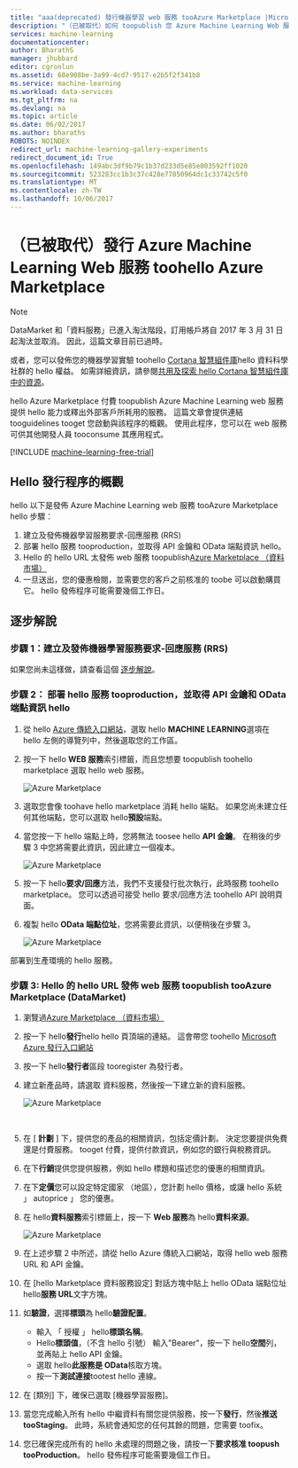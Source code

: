 ```yaml
---
title: "aaa(deprecated) 發行機器學習 web 服務 tooAzure Marketplace |Microsoft 文件"
description: "（已被取代）如何 toopublish 您 Azure Machine Learning Web 服務 toohello Azure Marketplace"
services: machine-learning
documentationcenter: 
author: BharathS
manager: jhubbard
editor: cgronlun
ms.assetid: 68e908be-3a99-4cd7-9517-e2b5f2f341b8
ms.service: machine-learning
ms.workload: data-services
ms.tgt_pltfrm: na
ms.devlang: na
ms.topic: article
ms.date: 06/02/2017
ms.author: bharaths
ROBOTS: NOINDEX
redirect_url: machine-learning-gallery-experiments
redirect_document_id: True
ms.openlocfilehash: 149abc3df9b79c1b37d233d5e85e803592ff1020
ms.sourcegitcommit: 523283cc1b3c37c428e77850964dc1c33742c5f0
ms.translationtype: MT
ms.contentlocale: zh-TW
ms.lasthandoff: 10/06/2017
---
```

# <a name="deprecated-publish-azure-machine-learning-web-service-toohello-azure-marketplace"></a>（已被取代）發行 Azure Machine Learning Web 服務 toohello Azure Marketplace

> [!NOTE]
> DataMarket 和「資料服務」已進入淘汰階段，訂用帳戶將自 2017 年 3 月 31 日起淘汰並取消。 因此，這篇文章目前已過時。 
> 
> 或者，您可以發佈您的機器學習實驗 toohello [Cortana 智慧組件庫](https://gallery.cortanaintelligence.com/)hello 資料科學社群的 hello 權益。 如需詳細資訊，請參閱[共用及探索 hello Cortana 智慧組件庫中的資源](https://docs.microsoft.com/en-us/azure/machine-learning/machine-learning-gallery-how-to-use-contribute-publish)。

hello Azure Marketplace 付費 toopublish Azure Machine Learning web 服務提供 hello 能力或釋出外部客戶所耗用的服務。 這篇文章會提供連結 tooguidelines tooget 您啟動與該程序的概觀。 使用此程序，您可以在 web 服務可供其他開發人員 tooconsume 其應用程式。

[!INCLUDE [machine-learning-free-trial](../../includes/machine-learning-free-trial.md)]

## <a name="overview-of-hello-publishing-process"></a>Hello 發行程序的概觀
hello 以下是發佈 Azure Machine Learning web 服務 tooAzure Marketplace hello 步驟：

1. 建立及發佈機器學習服務要求-回應服務 (RRS)
2. 部署 hello 服務 tooproduction，並取得 API 金鑰和 OData 端點資訊 hello。
3. Hello 的 hello URL 太發佈 web 服務 toopublish[Azure Marketplace （資料市場）](https://publish.windowsazure.com/workspace/) 
4. 一旦送出，您的優惠檢閱，並需要您的客戶之前核准的 toobe 可以啟動購買它。 hello 發佈程序可能需要幾個工作日。 

## <a name="walk-through"></a>逐步解說
### <a name="step-1-create-and-publish-a-machine-learning-request-response-service-rrs"></a>步驟 1：建立及發佈機器學習服務要求-回應服務 (RRS)
 如果您尚未這樣做，請查看這個 [逐步解說](machine-learning-walkthrough-5-publish-web-service.md)。

### <a name="step-2-deploy-hello-service-tooproduction-and-obtain-hello-api-key-and-odata-endpoint-information"></a>步驟 2： 部署 hello 服務 tooproduction，並取得 API 金鑰和 OData 端點資訊 hello
1. 從 hello [Azure 傳統入口網站](http://manage.windowsazure.com)，選取 hello **MACHINE LEARNING**選項在 hello 左側的導覽列中，然後選取您的工作區。 
2. 按一下 hello **WEB 服務**索引標籤，而且您想要 toopublish toohello marketplace 選取 hello web 服務。
   
    ![Azure Marketplace][workspace]
3. 選取您會像 toohave hello marketplace 消耗 hello 端點。 如果您尚未建立任何其他端點，您可以選取 hello**預設**端點。
4. 當您按一下 hello 端點上時，您將無法 toosee hello **API 金鑰**。 在稍後的步驟 3 中您將需要此資訊，因此建立一個複本。
   
    ![Azure Marketplace][apikey]
5. 按一下 hello**要求/回應**方法，我們不支援發行批次執行，此時服務 toohello marketplace。 您可以透過可接受 hello 要求/回應方法 toohello API 說明頁面。
6. 複製 hello **OData 端點位址**，您將需要此資訊，以便稍後在步驟 3。
   
    ![Azure Marketplace][odata]

部署到生產環境的 hello 服務。

### <a name="step-3-use-hello-url-of-hello-published-web-service-toopublish-tooazure-marketplace-datamarket"></a>步驟 3: Hello 的 hello URL 發佈 web 服務 toopublish tooAzure Marketplace (DataMarket)
1. 瀏覽過[Azure Marketplace （資料市場）](http://datamarket.azure.com/home) 
2. 按一下 hello**發行**hello hello 頁頂端的連結。 這會帶您 toohello [Microsoft Azure 發行入口網站](https://publish.windowsazure.com)
3. 按一下 hello**發行者**區段 tooregister 為發行者。
4. 建立新產品時，請選取 資料服務，然後按一下建立新的資料服務。 
   
   ![Azure Marketplace][image1]
   
   <br />
5. 在 [ **計劃** ] 下，提供您的產品的相關資訊，包括定價計劃。 決定您要提供免費還是付費服務。 tooget 付費，提供付款資訊，例如您的銀行與稅務資訊。
6. 在下**行銷**提供您提供服務，例如 hello 標題和描述您的優惠的相關資訊。
7. 在下**定價**您可以設定特定國家 （地區），您計劃 hello 價格，或讓 hello 系統 」 autoprice 」 您的優惠。
8. 在 hello**資料服務**索引標籤上，按一下  **Web 服務**為 hello**資料來源**。
   
    ![Azure Marketplace][image2]
9. 在上述步驟 2 中所述，請從 hello Azure 傳統入口網站，取得 hello web 服務 URL 和 API 金鑰。
10. 在 [hello Marketplace 資料服務設定] 對話方塊中貼上 hello OData 端點位址 hello**服務 URL**文字方塊。
11. 如**驗證**，選擇**標頭**為 hello**驗證配置**。
    
    * 輸入 「 授權 」 hello**標頭名稱**。
    * Hello**標頭值**，（不含 hello 引號） 輸入"Bearer"，按一下 hello**空間**列，並再貼上 hello API 金鑰。
    * 選取 hello**此服務是 OData**核取方塊。
    * 按一下**測試連接**tootest hello 連線。
12. 在 [類別] 下，確保已選取 [機器學習服務]。
13. 當您完成輸入所有 hello 中繼資料有關您提供服務，按一下**發行**，然後**推送 tooStaging**。 此時，系統會通知您的任何其餘的問題，您需要 toofix。
14. 您已確保完成所有的 hello 未處理的問題之後，請按一下**要求核准 toopush tooProduction**。 hello 發佈程序可能需要幾個工作日。 

[image1]:./media/machine-learning-publish-web-service-to-azure-marketplace/image1.png
[image2]:./media/machine-learning-publish-web-service-to-azure-marketplace/image2.png
[workspace]:./media/machine-learning-publish-web-service-to-azure-marketplace/selectworkspace.png
[apikey]:./media/machine-learning-publish-web-service-to-azure-marketplace/apikey.png
[odata]:./media/machine-learning-publish-web-service-to-azure-marketplace/odata.png

